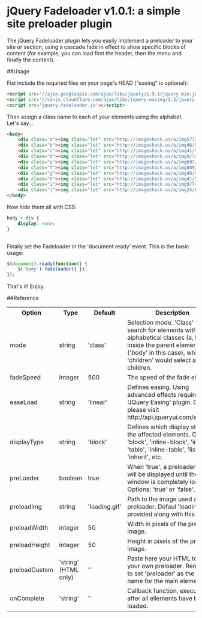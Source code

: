 # jQuery Fadeloader v1.0.1: a simple site preloader plugin

The jQuery Fadeloader plugin lets you easily implement a preloader to your site or section, using a 
cascade fade in effect to show specific blocks of content (for example, you can load first the header, 
then the menu and finally the content).

##Usage

Fist include the required files on your page's HEAD ("easing" is optional):
``` html
<script src='//ajax.googleapis.com/ajax/libs/jquery/1.9.1/jquery.min.js'></script>
<script src='//cdnjs.cloudflare.com/ajax/libs/jquery-easing/1.3/jquery.easing.min.js'></script>
<script src='jquery.fadeloader.js'></script>
```

Then assign a class name to each of your elements using the alphabet. Let's say...
``` html
<body>
	<div class="a"><img class="let" src="http://imageshack.us/a/img577/8746/80670611.jpg"></div>
	<div class="b"><img class="let" src="http://imageshack.us/a/img46/5216/37226104.jpg"></div>
	<div class="c"><img class="let" src="http://imageshack.us/a/img41/5663/51030348.jpg"></div>
	<div class="d"><img class="let" src="http://imageshack.us/a/img9/7412/73031581.jpg"></div>
	<div class="e"><img class="let" src="http://imageshack.us/a/img607/2171/14947433.jpg"></div>
	<div class="f"><img class="let" src="http://imageshack.us/a/img809/60/16218923.jpg"></div>
	<div class="g"><img class="let" src="http://imageshack.us/a/img46/5216/37226104.jpg"></div>
	<div class="h"><img class="let" src="http://imageshack.us/a/img41/5663/51030348.jpg"></div>
	<div class="i"><img class="let" src="http://imageshack.us/a/img9/7412/73031581.jpg"></div>
	<div class="j"><img class="let" src="http://imageshack.us/a/img24/6335/45762992.jpg"></div>
</body>
```

Now hide them all with CSS:
``` css
body > div {
	display: none;
}
	
```

Finally set the Fadeloader in the 'document ready' event. This is the basic usage:
``` javascript
$(document).ready(function() {
	$('body').fadeloader({ });
});
```
That's it! Enjoy.

##Reference

<table>

 <tr>
    <th>Option</th>
    <th>Type</th>
    <th>Default</th>
    <th>Description</th>
 </tr>
  
 <tr>
    <td>mode</td>
    <td>string</td>
    <td>'class'</td>
    <td>Selection mode. 'Class' would search for elements with alphabetical classes (a, b, c...) inside the parent element ('body' in this case), while 'children' would select all his children.</td>
 </tr>
 
 <tr>
    <td>fadeSpeed</td>
    <td>integer</td>
    <td>500</td>
    <td>The speed of the fade effect.</td>
 </tr>

  <tr>
    <td>easeLoad</td>
    <td>string</td>
    <td>'linear'</td>
    <td>Defines easing. Using advanced effects requires 'JQuery Easing' plugin. Options: please visit http://api.jqueryui.com/easings/</td>
 </tr>

 <tr>
    <td>displayType</td>
    <td>string</td>
    <td>'block'</td>
    <td>Defines which display style for the affected elements. Options: 'block', 'inline-block', 'inline', 'table', 'inline-table', 'list-item', 'inherit', etc. </td>
 </tr>
  
 <tr>
    <td>preLoader</td>
    <td>boolean</td>
    <td>true</td>
    <td>When 'true', a preloader image will be displayed until the window is completely loaded. Options: 'true' or 'false'.</td>
 </tr>

 <tr>
    <td>preloadImg</td>
    <td>string</td>
    <td>'loading.gif'</td>
    <td>Path to the image used as preloader. Defaul 'loading.gif' is provided along with this plugin.</td>
 </tr>

  <tr>
    <td>preloadWidth</td>
    <td>integer</td>
    <td>50</td>
    <td>Width in pixels of the preloader image.</td>
 </tr>

   <tr>
    <td>preloadHeight</td>
    <td>integer</td>
    <td>50</td>
    <td>Height in pixels of the preloader image.</td>
 </tr>
 
 <tr>
    <td>preloadCustom</td>
    <td>'string' (HTML only)</td>
    <td>''</td>
    <td>Paste here your HTML to use your own preloader. Remember to set 'preloader' as the class name for the main element.</td>
 </tr>

 <tr>
    <td>onComplete</td>
    <td>'string'</td>
    <td>''</td>
    <td>Callback function, executed after all ellements have been loaded.</td>
 </tr>

</table>
